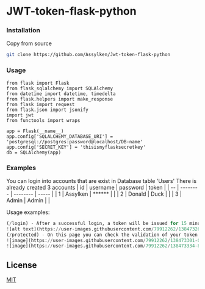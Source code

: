 # JWT-token-flask-python

### Installation
Copy from source
```bash
git clone https://github.com/Assylken/Jwt-token-flask-python
```

### Usage

```
from flask import Flask
from flask_sqlalchemy import SQLAlchemy
from datetime import datetime, timedelta
from flask.helpers import make_response
from flask import request
from flask.json import jsonify
import jwt
from functools import wraps

app = Flask(__name__)   
app.config['SQLALCHEMY_DATABASE_URI'] = 'postgresql://postgres:password@localhost/DB-name'
app.config['SECRET_KEY'] = 'thisismyflasksecretkey'
db = SQLAlchemy(app)
```

### Examples

You can login into accounts that are exist in Database table 'Users'
There is already created 3 accounts
| id | username | password | token |
| -- | -------- | -------- | ----- |
| 1  | Assylken |  ******  |       |
| 2  |  Donald  |   Duck   |       |
| 3  |  Admin   |  Admin   |       |

Usage examples:

```python
(/login) - After a successful login, a token will be issued for 15 minutes.
![alt text](https://user-images.githubusercontent.com/79912262/138473268-f29eccf3-9107-4b89-9e9c-715de4934404.png)
(/protected) - On this page you can check the validation of your token
![image](https://user-images.githubusercontent.com/79912262/138473301-0726852f-99eb-4ad3-bfca-a4145c21b0ef.png)
![image](https://user-images.githubusercontent.com/79912262/138473334-88d2cb9d-20bd-4a95-be9e-354d20ce0ab9.png)

```

## License
[MIT](https://choosealicense.com/licenses/mit/)
